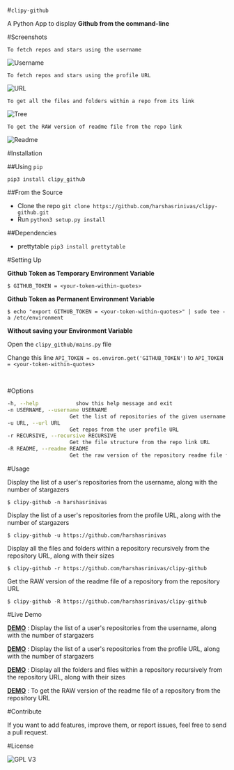 #`clipy-github`

A Python App to display **Github from the command-line**

#Screenshots

`To fetch repos and stars using the username`

![Username](https://github.com/harshasrinivas/clipy-github/blob/master/images/name.png)

`To fetch repos and stars using the profile URL`

![URL](https://github.com/harshasrinivas/clipy-github/blob/master/images/url.png)

`To get all the files and folders within a repo from its link`

![Tree](https://github.com/harshasrinivas/clipy-github/blob/master/images/tree.png)

`To get the RAW version of readme file from the repo link`

![Readme](https://github.com/harshasrinivas/clipy-github/blob/master/images/readme.png)


#Installation

##Using `pip`

`pip3 install clipy_github`

##From the Source

* Clone the repo `git clone https://github.com/harshasrinivas/clipy-github.git`
* Run `python3 setup.py install`

##Dependencies

* prettytable `pip3 install prettytable`


#Setting Up

**Github Token as Temporary Environment Variable**

`$ GITHUB_TOKEN = <your-token-within-quotes>`

**Github Token as Permanent Environment Variable**

`$ echo "export GITHUB_TOKEN = <your-token-within-quotes>" | sudo tee -a /etc/environment`

**Without saving your Environment Variable**

Open the `clipy_github/mains.py` file

Change this line `API_TOKEN = os.environ.get('GITHUB_TOKEN')` to `API_TOKEN = <your-token-within-quotes> `

<br>

#Options

```sh
-h, --help            show this help message and exit
-n USERNAME, --username USERNAME
                    Get the list of repositories of the given username
-u URL, --url URL 
                    Get repos from the user profile URL
-r RECURSIVE, --recursive RECURSIVE
                    Get the file structure from the repo link URL
-R README, --readme README
                    Get the raw version of the repository readme file from repo link URL
```



#Usage

Display the list of a user's repositories from the username, along with the number of stargazers

`$ clipy-github -n harshasrinivas`

Display the list of a user's repositories from the profile URL, along with the number of stargazers

`$ clipy-github -u https://github.com/harshasrinivas`

Display all the files and folders within a repository recursively from the repository URL, along with their sizes

`$ clipy-github -r https://github.com/harshasrinivas/clipy-github`

Get the RAW version of the readme file of a repository from the repository URL

`$ clipy-github -R https://github.com/harshasrinivas/clipy-github`


#Live Demo

[**DEMO**](http://showterm.io/72aa0ffb05765f7ec92c0#fast) : Display the list of a user's repositories from the username, along with the number of stargazers

[**DEMO**](http://showterm.io/813bc4e61fc9d752d2cb6#fast) : Display the list of a user's repositories from the profile URL, along with the number of stargazers

[**DEMO**](http://showterm.io/459287d10701d531f3506#fast) : Display all the folders and files within a repository recursively from the repository URL, along with their sizes

[**DEMO**](http://showterm.io/09286d1d9b333be0cc9cd#fast) : To get the RAW version of the readme file of a repository from the repository URL


#Contribute

If you want to add features, improve them, or report issues, feel free to send a pull request.


#License

![GPL V3](https://raw.githubusercontent.com/harshasrinivas/clipy-github/master/images/gpl.png)
